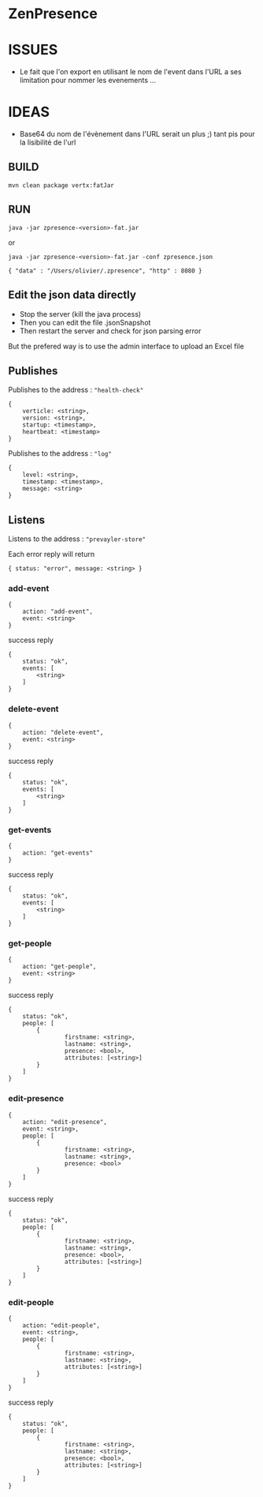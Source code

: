 # ZenPresence

ISSUES
===
- Le fait que l'on export en utilisant le nom de l'event dans l'URL a ses limitation pour nommer les evenements ...

IDEAS
=====
- Base64 du nom de l'évènement dans l'URL serait un plus ;) tant pis pour la lisibilité de l'url

BUILD
---
    mvn clean package vertx:fatJar

RUN
---
    java -jar zpresence-<version>-fat.jar

or

    java -jar zpresence-<version>-fat.jar -conf zpresence.json

    { "data" : "/Users/olivier/.zpresence", "http" : 8080 }

Edit the json data directly
---
- Stop the server (kill the java process)
- Then you can edit the file .jsonSnapshot
- Then restart the server and check for json parsing error

But the prefered way is to use the admin interface to upload an Excel file

## Publishes

Publishes to the address : `"health-check"`

    {
        verticle: <string>,
        version: <string>,
        startup: <timestamp>,
        heartbeat: <timestamp>
    }

Publishes to the address : `"log"`

    {
        level: <string>,
        timestamp: <timestamp>,
        message: <string>
    }

## Listens

Listens to the address : `"prevayler-store"`

Each error reply will return 

    { status: "error", message: <string> }

### add-event

    {
        action: "add-event",
        event: <string>
    } 
    
success reply
 
    {
        status: "ok",
        events: [
            <string>
        ]
    }

### delete-event

    {
        action: "delete-event",
        event: <string>
    } 
    
success reply
 
    {
        status: "ok",
        events: [
            <string>
        ]
    }

### get-events

    {
        action: "get-events"
    } 
    
success reply
 
    {
        status: "ok",
        events: [
            <string>
        ]
    }

### get-people

    {
        action: "get-people",
        event: <string>
    }
    
success reply

    {
        status: "ok",
        people: [
            {
                    firstname: <string>,
                    lastname: <string>,
                    presence: <bool>,
                    attributes: [<string>]
            }
        ]
    }

### edit-presence

    {
        action: "edit-presence",
        event: <string>,
        people: [
            {
                    firstname: <string>,
                    lastname: <string>,
                    presence: <bool>
            }
        ]
    }     
    
success reply
    
    {
        status: "ok",
        people: [
            {
                    firstname: <string>,
                    lastname: <string>,
                    presence: <bool>,
                    attributes: [<string>]
            }
        ]
    }
    
### edit-people

    {
        action: "edit-people",
        event: <string>,
        people: [
            {
                    firstname: <string>,
                    lastname: <string>,
                    attributes: [<string>]
            }
        ]
    }     
    
success reply
    
    {
        status: "ok",
        people: [
            {
                    firstname: <string>,
                    lastname: <string>,
                    presence: <bool>,
                    attributes: [<string>]
            }
        ]
    }
